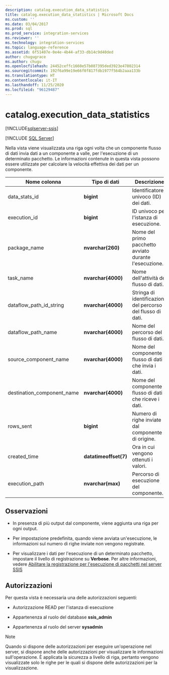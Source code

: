 ```yaml
---
description: catalog.execution_data_statistics
title: catalog.execution_data_statistics | Microsoft Docs
ms.custom: ''
ms.date: 03/04/2017
ms.prod: sql
ms.prod_service: integration-services
ms.reviewer: ''
ms.technology: integration-services
ms.topic: language-reference
ms.assetid: 6f51407e-0e4e-4b44-af33-db14c9d40ded
author: chugugrace
ms.author: chugu
ms.openlocfilehash: 24452ceffc1660e57b087395ded3923e47802314
ms.sourcegitcommit: 192f6a99e19e66f0f817fdb1977f564b2aaa133b
ms.translationtype: HT
ms.contentlocale: it-IT
ms.lasthandoff: 11/25/2020
ms.locfileid: "96129487"
---
```

# <a name="catalogexecution_data_statistics"></a>catalog.execution_data_statistics 

[!INCLUDE[sqlserver-ssis](../../includes/applies-to-version/sqlserver-ssis.md)]


[!INCLUDE [SQL Server](../../includes/applies-to-version/sqlserver.md)]

  Nella vista viene visualizzata una riga ogni volta che un componente flusso di dati invia dati a un componente a valle, per l'esecuzione di un determinato pacchetto. Le informazioni contenute in questa vista possono essere utilizzate per calcolare la velocità effettiva dei dati per un componente.  
  
|Nome colonna|Tipo di dati|Descrizione|  
|-----------------|---------------|-----------------|  
|data_stats_id|**bigint**|Identificatore univoco (ID) dei dati.|  
|execution_id|**bigint**|ID univoco per l'istanza di esecuzione.|  
|package_name|**nvarchar(260)**|Nome del primo pacchetto avviato durante l'esecuzione.|  
|task_name|**nvarchar(4000)**|Nome dell'attività del flusso di dati.|  
|dataflow_path_id_string|**nvarchar(4000)**|Stringa di identificazione del percorso del flusso di dati.|  
|dataflow_path_name|**nvarchar(4000)**|Nome del percorso del flusso di dati.|  
|source_component_name|**nvarchar(4000)**|Nome del componente flusso di dati che invia i dati.|  
|destination_component_name|**nvarchar(4000)**|Nome del componente flusso di dati che riceve i dati.|  
|rows_sent|**bigint**|Numero di righe inviate dal componente di origine.|  
|created_time|**datatimeoffset(7)**|Ora in cui vengono ottenuti i valori.|  
|execution_path|**nvarchar(max)**|Percorso di esecuzione del componente.|  
  
## <a name="remarks"></a>Osservazioni  
  
-   In presenza di più output dal componente, viene aggiunta una riga per ogni output.  
  
-   Per impostazione predefinita, quando viene avviata un'esecuzione, le informazioni sul numero di righe inviate non vengono registrate.  
  
-   Per visualizzare i dati per l'esecuzione di un determinato pacchetto, impostare il livello di registrazione su **Verbose**. Per altre informazioni, vedere [Abilitare la registrazione per l'esecuzione di pacchetti nel server SSIS](../../integration-services/performance/integration-services-ssis-logging.md#server_logging)  
  
## <a name="permissions"></a>Autorizzazioni  
 Per questa vista è necessaria una delle autorizzazioni seguenti:  
  
-   Autorizzazione READ per l'istanza di esecuzione  
  
-   Appartenenza al ruolo del database **ssis_admin**  
  
-   Appartenenza al ruolo del server **sysadmin**  
  
> [!NOTE]  
>  Quando si dispone delle autorizzazioni per eseguire un'operazione nel server, si dispone anche delle autorizzazioni per visualizzare le informazioni sull'operazione. È applicata la sicurezza a livello di riga, pertanto vengono visualizzate solo le righe per le quali si dispone delle autorizzazioni per la visualizzazione.  
  
  
